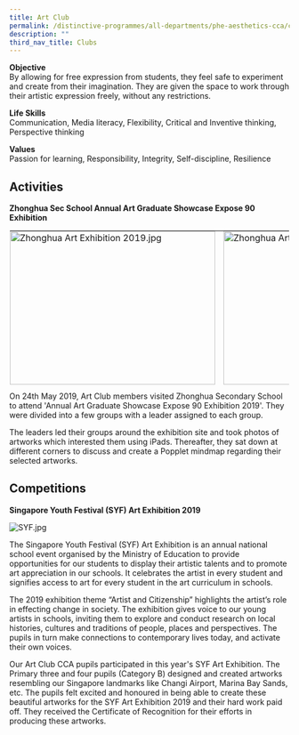 ```yaml
---
title: Art Club
permalink: /distinctive-programmes/all-departments/phe-aesthetics-cca/cca/clubs/art-club/
description: ""
third_nav_title: Clubs
---
```

**Objective**<br>
By allowing for free expression from students, they feel safe to experiment and create from their imagination. They are given the space to work through their artistic expression freely, without any restrictions.  

**Life Skills**<br>
Communication, Media literacy, Flexibility, Critical and Inventive thinking, Perspective thinking  

**Values**<br>
Passion for learning, Responsibility, Integrity, Self-discipline, Resilience

Activities
----------

**Zhonghua Sec School Annual Art Graduate Showcase Expose 90 Exhibition**

<table style="margin: 0px 10px 0px 0px; outline: 0px; padding: 0px; border-collapse: collapse; float: left; border: 1px solid transparent; table-layout: fixed; height: 290px;" class="ives_tab_kosong ive_eobj_left"><tbody style="margin: 0px; outline: 0px; padding: 0px;"><tr style="margin: 0px; outline: 0px; padding: 0px;"><td style="margin: 0px; outline: 0px; padding: 0px 15px 15px 0px; vertical-align: top;"><img style="margin: auto; outline: 0px; padding: 0px; border: none; max-width: 100%; clear: both; display: block; width: 369px; height: 276px;" class="ive_eobj_center" alt="Zhonghua Art Exhibition 2019.jpg" src="https://yangzhengpri.moe.edu.sg/qql/slot/u703/2022/Distinctive%20Programmes/CCA/Clubs/Art%20Club/Zhonghua%20Art%20Exhibition%202019.jpg"></td><td style="margin: 0px; outline: 0px; padding: 0px 15px 15px 0px; vertical-align: top;"><img style="margin: auto; outline: 0px; padding: 0px; border: none; max-width: 100%; clear: both; display: block; width: 368px; height: 276px;" class="ive_eobj_center" alt="Zhonghua Art Exhibition 2019_2.jpg" src="https://yangzhengpri.moe.edu.sg/qql/slot/u703/2022/Distinctive%20Programmes/CCA/Clubs/Art%20Club/Zhonghua%20Art%20Exhibition%202019_2.jpg"></td></tr></tbody></table>

  

  

  

  

  

  

  

  

  

  

  

  

  

On 24th May 2019, Art Club members visited Zhonghua Secondary School to attend 'Annual Art Graduate Showcase Expose 90 Exhibition 2019'. They were divided into a few groups with a leader assigned to each group.  

  

The leaders led their groups around the exhibition site and took photos of artworks which interested them using iPads. Thereafter, they sat down at different corners to discuss and create a Popplet mindmap regarding their selected artworks.

Competitions
------------

**Singapore Youth Festival (SYF) Art Exhibition 2019**

![SYF.jpg](https://yangzhengpri.moe.edu.sg/qql/slot/u703/2022/Distinctive%20Programmes/CCA/Clubs/Art%20Club/SYF.jpg)

  

  

  

  

  

  

  

  

  

  

  

  

  

  

  

  

  

  

  

  

  

  

  

  

The Singapore Youth Festival (SYF) Art Exhibition is an annual national school event organised by the Ministry of Education to provide opportunities for our students to display their artistic talents and to promote art appreciation in our schools. It celebrates the artist in every student and signifies access to art for every student in the art curriculum in schools.

  

The 2019 exhibition theme “Artist and Citizenship” highlights the artist’s role in effecting change in society. The exhibition gives voice to our young artists in schools, inviting them to explore and conduct research on local histories, cultures and traditions of people, places and perspectives. The pupils in turn make connections to contemporary lives today, and activate their own voices.

  

Our Art Club CCA pupils participated in this year's SYF Art Exhibition. The Primary three and four pupils (Category B) designed and created artworks resembling our Singapore landmarks like Changi Airport, Marina Bay Sands, etc. The pupils felt excited and honoured in being able to create these beautiful artworks for the SYF Art Exhibition 2019 and their hard work paid off. They received the Certificate of Recognition for their efforts in producing these artworks.